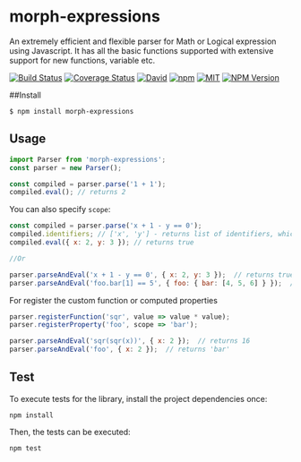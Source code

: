 # morph-expressions

An extremely efficient and flexible parser for Math or Logical expression using Javascript. It has all the basic functions supported with extensive support for new functions, variable etc.

[![Build Status](https://travis-ci.org/abukurov/morph-expressions.svg?branch=master)](https://travis-ci.org/abukurov/morph-expressions)
[![Coverage Status](https://coveralls.io/repos/github/abukurov/morph-expressions/badge.svg?branch=master)](https://coveralls.io/github/abukurov/morph-expressions?branch=master)
[![David](https://img.shields.io/david/abukurov/morph-expressions.svg)]()
[![npm](https://img.shields.io/npm/dt/morph-expressions.svg)](https://www.npmjs.com/package/morph-expressions)
[![MIT](https://img.shields.io/npm/l/morph-expressions.svg)](https://github.com/abukurov/morph-expressions/blob/master/LICENSE.md)
[![NPM Version](https://img.shields.io/npm/v/morph-expressions.svg)](https://www.npmjs.com/package/morph-expressions)

##Install
```
$ npm install morph-expressions
```

## Usage

```javascript
import Parser from 'morph-expressions';
const parser = new Parser();

const compiled = parser.parse('1 + 1');
compiled.eval(); // returns 2
```

You can also specify `scope`:

```javascript
const compiled = parser.parse('x + 1 - y == 0');
compiled.identifiers; // ['x', 'y'] - returns list of identifiers, which used in expression
compiled.eval({ x: 2, y: 3 }); // returns true

//Or

parser.parseAndEval('x + 1 - y == 0', { x: 2, y: 3 });  // returns true
parser.parseAndEval('foo.bar[1] == 5', { foo: { bar: [4, 5, 6] } });  // returns true
```

For register the custom function or computed properties

```javascript
parser.registerFunction('sqr', value => value * value);
parser.registerProperty('foo', scope => 'bar');

parser.parseAndEval('sqr(sqr(x))', { x: 2 });  // returns 16
parser.parseAndEval('foo', { x: 2 });  // returns 'bar'
```

## Test

To execute tests for the library, install the project dependencies once:

    npm install

Then, the tests can be executed:

    npm test
